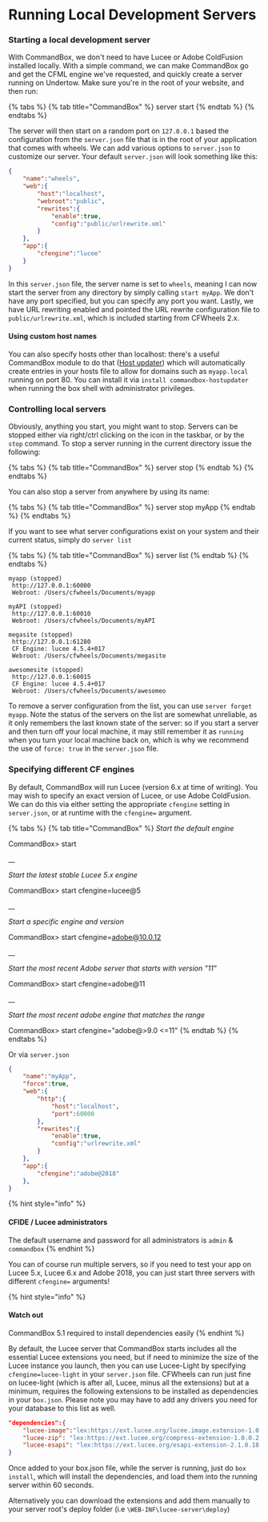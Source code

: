 # Running Local Development Servers

### Starting a local development server

With CommandBox, we don't need to have Lucee or Adobe ColdFusion installed locally. With a simple command, we can make CommandBox go and get the CFML engine we've requested, and quickly create a server running on Undertow. Make sure you're in the root of your website, and then run:

{% tabs %}
{% tab title="CommandBox" %}
server start
{% endtab %}
{% endtabs %}

The server will then start on a random port on `127.0.0.1` based the configuration from the `server.json` file that is in the root of your application that comes with wheels. We can add various options to `server.json` to customize our server. Your default `server.json` will look something like this:

```json
{
    "name":"wheels",
    "web":{
        "host":"localhost",
        "webroot":"public",
        "rewrites":{
            "enable":true,
            "config":"public/urlrewrite.xml"
        }
    },
    "app":{
        "cfengine":"lucee"
    }
}
```

In this `server.json` file, the server name is set to `wheels`, meaning I can now start the server from any directory by simply calling `start myApp`. We don't have any port specified, but you can specify any port you want. Lastly, we have URL rewriting enabled and pointed the URL rewrite configuration file to `public/urlrewrite.xml`, which is included starting from CFWheels 2.x.

#### Using custom host names

You can also specify hosts other than localhost: there's a useful CommandBox module to do that ([Host updater](https://www.forgebox.io/view/commandbox-hostupdater)) which will automatically create entries in your hosts file to allow for domains such as `myapp.local` running on port 80. You can install it via `install commandbox-hostupdater` when running the box shell with administrator privileges.

### Controlling local servers

Obviously, anything you start, you might want to stop. Servers can be stopped either via right/ctrl clicking on the icon in the taskbar, or by the `stop` command. To stop a server running in the current directory issue the following:

{% tabs %}
{% tab title="CommandBox" %}
server stop
{% endtab %}
{% endtabs %}

You can also stop a server from anywhere by using its name:

{% tabs %}
{% tab title="CommandBox" %}
server stop myApp
{% endtab %}
{% endtabs %}

If you want to see what server configurations exist on your system and their current status, simply do `server list`

{% tabs %}
{% tab title="CommandBox" %}
server list
{% endtab %}
{% endtabs %}

```shell-session
myapp (stopped)
 http://127.0.0.1:60000
 Webroot: /Users/cfwheels/Documents/myapp

myAPI (stopped)
 http://127.0.0.1:60010
 Webroot: /Users/cfwheels/Documents/myAPI

megasite (stopped)
 http://127.0.0.1:61280
 CF Engine: lucee 4.5.4+017
 Webroot: /Users/cfwheels/Documents/megasite

awesomesite (stopped)
 http://127.0.0.1:60015
 CF Engine: lucee 4.5.4+017
 Webroot: /Users/cfwheels/Documents/awesomeo
```

To remove a server configuration from the list, you can use `server forget myapp`. Note the status of the servers on the list are somewhat unreliable, as it only remembers the last known state of the server: so if you start a server and then turn off your local machine, it may still remember it as `running` when you turn your local machine back on, which is why we recommend the use of `force: true` in the `server.json` file.

### Specifying different CF engines

By default, CommandBox will run Lucee (version 6.x at time of writing). You may wish to specify an exact version of Lucee, or use Adobe ColdFusion. We can do this via either setting the appropriate `cfengine` setting in `server.json`, or at runtime with the `cfengine=` argument.

{% tabs %}
{% tab title="CommandBox" %}
_Start the default engine_

CommandBox> start

\_\_

_Start the latest stable Lucee 5.x engine_

CommandBox> start cfengine=lucee@5

\_\_

_Start a specific engine and version_

CommandBox> start cfengine=adobe@10.0.12

\_\_

_Start the most recent Adobe server that starts with version "11"_

CommandBox> start cfengine=adobe@11

\_\_

_Start the most recent adobe engine that matches the range_

CommandBox> start cfengine="adobe@>9.0 <=11"
{% endtab %}
{% endtabs %}

Or via `server.json`

```json
{
    "name":"myApp",
    "force":true,
    "web":{
        "http":{
            "host":"localhost",
            "port":60000
        },
        "rewrites":{
            "enable":true,
            "config":"urlrewrite.xml"
        }
    },
    "app":{
        "cfengine":"adobe@2018"
    },
}
```

{% hint style="info" %}
#### CFIDE / Lucee administrators

The default username and password for all administrators is `admin` & `commandbox`
{% endhint %}

You can of course run multiple servers, so if you need to test your app on Lucee 5.x, Lucee 6.x and Adobe 2018, you can just start three servers with different `cfengine=` arguments!

{% hint style="info" %}
#### Watch out

CommandBox 5.1 required to install dependencies easily
{% endhint %}

By default, the Lucee server that CommandBox starts includes all the essential Lucee extensions you need, but if need to minimize the size of the Lucee instance you launch, then you can use Lucee-Light by specifying `cfengine=lucee-light` in your `server.json` file. CFWheels can run just fine on lucee-light (which is after all, Lucee, minus all the extensions) but at a minimum, requires the following extensions to be installed as dependencies in your `box.json`. Please note you may have to add any drivers you need for your database to this list as well.

```json
"dependencies":{
    "lucee-image":"lex:https://ext.lucee.org/lucee.image.extension-1.0.0.35.lex",
    "lucee-zip": "lex:https://ext.lucee.org/compress-extension-1.0.0.2.lex",
    "lucee-esapi": "lex:https://ext.lucee.org/esapi-extension-2.1.0.18.lex"
}
```

Once added to your box.json file, while the server is running, just do `box install`, which will install the dependencies, and load them into the running server within 60 seconds.

Alternatively you can download the extensions and add them manually to your server root's deploy folder (i.e `\WEB-INF\lucee-server\deploy`)
